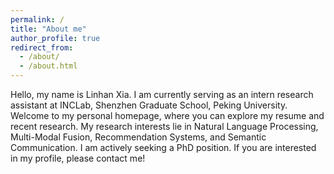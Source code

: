 ```yaml
---
permalink: /
title: "About me"
author_profile: true
redirect_from: 
  - /about/
  - /about.html
---
```


Hello, my name is Linhan Xia. I am currently serving as an intern research assistant at INCLab, Shenzhen Graduate School, Peking University. Welcome to my personal homepage, where you can explore my resume and recent research. My research interests lie in Natural Language Processing, Multi-Modal Fusion, Recommendation Systems, and Semantic Communication. I am actively seeking a PhD position. If you are interested in my profile, please contact me!
